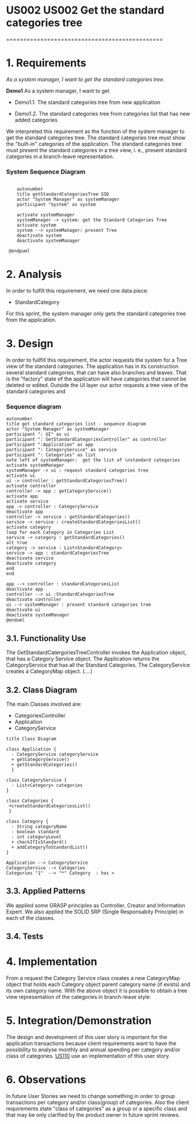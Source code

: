 # US002 US002 Get the standard categories tree
==============================================

# 1. Requirements

*As a system manager, I want to get the standard categories tree.*

**Demo1** As a system manager, I want to get

- Demo1.1. The standard categories tree from new application

- Demo1.2. The standard categories tree from categories list that has new added categories

We interpreted this requirement as the function of the system manager to get the standard categories tree. The standard
categories tree must show the "built-in" categories of the application.
The standard categories tree must present the standard categories in a tree view, i. e., present standard categories in a branch-leave representation.

### System Sequence Diagram

```` puml
    
    autonumber
    title getStandardCategoriesTree SSD
    actor "System Manager" as systemManager
    participant "System" as system
    
    activate systemManager
    systemManager -> system: get the Standard Categories Tree
    activate system
    system --> systemManager: present Tree
    deactivate system
    deactivate systemManager
    
 @endpuml
````

# 2. Analysis

In order to fulfill this requirement, we need one data piece:

- StandardCategory

For this sprint, the system manager only gets the standard categories tree from the application.

# 3. Design
In order to fullfill this requirement, the actor requests the system for a Tree view of the standard categories.
The application has in its construction several standard categories, that can have also branches and leaves. That is the "factory" state of the application will have categories that cannot be deleted or edited.
Outside the UI layer our actor requests a tree view of the standard categories and  

### Sequence diagram
````puml
autonumber
title get standard categories list - sequence diagram
actor "System Manager" as systemManager
participant ": UI" as ui
participant ": GetStandardCategoriesController" as controller
participant ":Application" as app
participant ": CategoryService" as service
participant ": Categories" as list
note left of systemManager:  get the list of \nstandard categories
activate systemManager
systemManager -> ui : request standard categories tree
activate ui
ui -> controller : getStandardCategoriesTree()
activate controller
controller -> app : getCategoryService()
activate app
activate service
app -> controller : CategoryService
deactivate app
controller -> service : getStandardCategories()
service -> service : createStandardCategoriesList()
activate category
loop for each Category in Categories List
service -> category : getStandardCategories()
alt true
category -> service : List<StandardCategory>
service -> app : standardCategoriesTree
deactivate service
deactivate category
end
end

app --> controller : standardCategoriesList
deactivate app
controller --> ui :StandardCategoriesTree
deactivate controller
ui --> systemManager : present standard categories tree
deactivate ui
deactivate systemManager
@enduml
````

## 3.1. Functionality Use

The GetStandardCatergoriesTreeController invokes the Application object, that has a Category Service object.
The Application returns the CategoryService that has all the Standard Categories.
The CategoryService creates a CategoryMap object. (....)

## 3.2. Class Diagram

The main Classes involved are:

- CategoriesController
- Application
- CategoryService

```puml
title Class Diagram

class Application {
  - CategoryService categoryService
  + getCategoryService()
  + getStandardCategories()
  }

class CategoryService {
  - List<Category> categories
}

class Categories {
 +createStandardCategoriesList()
 }
 
class Category {
  - String categoryName
  - boolean standard
  - int categoryLevel
  + checkIfIsStandard()
  + addCategoryToStandardList()
}

Application --> CategoryService
CategoryService --> Categories
Categories "1"  --> "*" Category  : has >
```

## 3.3. Applied Patterns

We applied some GRASP principles as Controller, Creator and Information Expert.
We also applied the SOLID SRP (Single Responsabity Principle) in each of the classes.

## 3.4. Tests



# 4. Implementation

From a request the Category Service class creates a new CategoryMap object that holds each Category object parent category name (if exists) and its own category name.
With the above object it is possible to obtain a tree view representation of the categories in branch-leave style.

# 5. Integration/Demonstration

The design and development of this user story is important for the application transactions because client requirements want to have the possibility to analyse
monthly and annual spending per category and/or class of categories.
[US110](US110_GetCategoryTree.md) use an implementation of this user story.

# 6. Observations

In future User Stories we need to change something in order to group transactions per category and/or class(group) of categories.
Also the client requirements state "class of categories" as a group or a specific class and that may be only clarified by the product owner in future sprint reviews.





